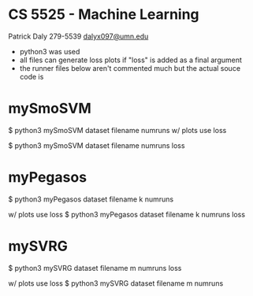 CS 5525 - Machine Learning
===

Patrick Daly
279-5539
dalyx097@umn.edu

- python3 was used
- all files can generate loss plots if "loss" is added as a final argument
- the runner files below aren't commented much but the actual souce code is

mySmoSVM
===
$ python3 mySmoSVM dataset filename numruns
w/ plots use loss

$ python3 mySmoSVM dataset filename numruns loss

myPegasos
===
$ python3 myPegasos dataset filename k numruns

w/ plots use loss
$ python3 myPegasos dataset filename k numruns loss

mySVRG
===
$ python3 mySVRG dataset filename m numruns loss

w/ plots use loss
$ python3 mySVRG dataset filename m numruns
